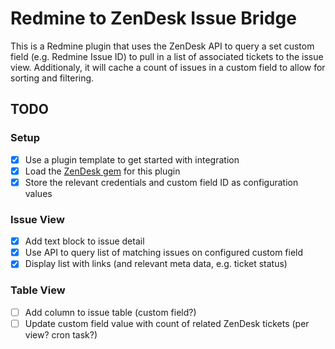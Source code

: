 # Redmine to ZenDesk Issue Bridge

This is a Redmine plugin that uses the ZenDesk API to query a set custom field (e.g. Redmine Issue ID) to pull in a list of associated tickets to the issue view. Additionaly, it will cache a count of issues in a custom field to allow for sorting and filtering.

## TODO

### Setup

- [x] Use a plugin template to get started with integration
- [x] Load the [ZenDesk gem](https://github.com/zendesk/zendesk_api_client_rb) for this plugin
- [x] Store the relevant credentials and custom field ID as configuration values

### Issue View

- [x] Add text block to issue detail
- [x] Use API to query list of matching issues on configured custom field
- [x] Display list with links (and relevant meta data, e.g. ticket status)

### Table View

- [ ] Add column to issue table (custom field?)
- [ ] Update custom field value with count of related ZenDesk tickets (per view? cron task?) 
